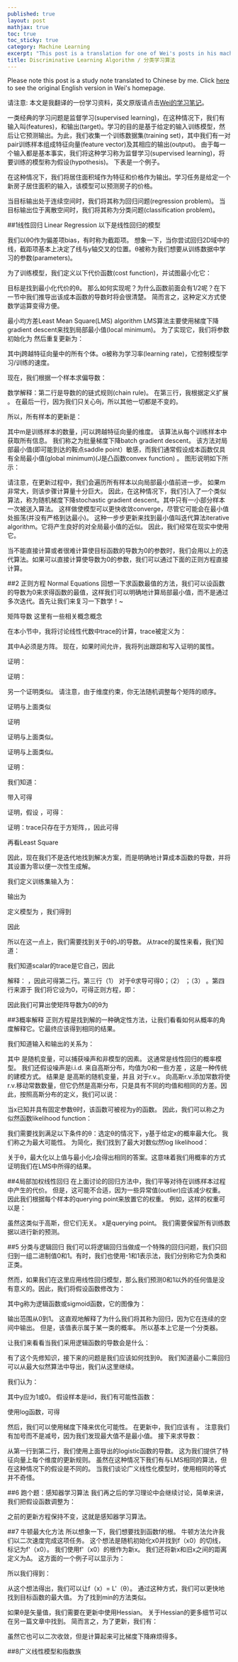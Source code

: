 ```yaml
---
published: true
layout: post
mathjax: true
toc: true
toc_sticky: true
category: Machine Learning
excerpt: "This post is a translation for one of Wei's posts in his machine learning notes."
title: Discriminative Learning Algorithm / 分类学习算法
---
```


Please note this post is a study note translated to Chinese by me. Click [here](https://wei2624.github.io/MachineLearning/sv_discriminative_model/) to see the original English version in Wei's homepage.

请注意: 本文是我翻译的一份学习资料，英文原版请点击[Wei的学习笔记](https://wei2624.github.io/MachineLearning/sv_discriminative_model/)。

一类经典的学习问题是监督学习(supervised learning)，在这种情况下，我们有输入叫(features)，和输出(target)。学习的目的是基于给定的输入训练模型，然后让它预测输出。为此，我们收集一个训练数据集(training set)，其中我们有一对pair训练样本组成特征向量(feature vector)及其相应的输出(output)。 由于每一个输入都是基本事实，我们将这种学习称为监督学习(supervised learning)，将要训练的模型称为假设(hypothesis)。 下表是一个例子。
 
在这种情况下，我们将居住面积域作为特征和价格作为输出。学习任务是给定一个新房子居住面积的输入，该模型可以预测房子的价格。

当目标输出处于连续空间时，我们将其称为回归问题(regression problem)。 当目标输出位于离散空间时，我们将其称为分类问题(classification problem)。

##1线性回归 Linear Regression
以下是线性回归的模型
 
我们以θ0作为偏差项bias，有时称为截距项。 想象一下，当你尝试回归2D域中的线，截距项基本上决定了线与y轴交叉的位置。θ被称为我们想要从训练数据中学习的参数(parameters)。

为了训练模型，我们定义以下代价函数(cost function)，并试图最小化它：
 
目标是找到最小化代价的θ。 那么如何实现呢？为什么函数前面会有1/2呢？在下一节中我们推导出该成本函数的导数时将会很清楚。 简而言之，这种定义方式使数学运算变得方便。

最小均方差Least Mean Square(LMS) algorithm
LMS算法主要使用梯度下降gradient descent来找到局部最小值(local minimum)。 为了实现它，我们将参数初始化为 然后重复更新为：
 
其中j跨越特征向量中的所有个体。α被称为学习率(learning rate)，它控制模型学习/训练的速度。

现在，我们根据一个样本求偏导数：
 
数学解释：第二行是导数的的链式规则(chain rule)。 在第三行，我根据定义扩展 。 在最后一行，因为我们只关心θj，所以其他一切都是不变的。

所以，所有样本的更新是：
 
其中m是训练样本的数量，j可以跨越特征向量的维度。 该算法从每个训练样本中获取所有信息。 我们称之为批量梯度下降batch gradient descent。 该方法对局部最小值(即可能到达的鞍点saddle point）敏感，而我们通常假设成本函数仅具有全局最小值(global minimum)(J是凸函数convex function) 。 图形说明如下所示：
 
请注意，在更新过程中，我们会遍历所有样本以向局部最小值前进一步。 如果m非常大，则该步骤计算量十分巨大。 因此，在这种情况下，我们引入了一个类似算法，称为随机梯度下降stochastic gradient descent。其中只有一小部分样本一次被送入算法。 这样做使模型可以更快收敛converge，尽管它可能会在最小值处振荡(并没有严格到达最小)。 这种一步步更新来找到最小值叫迭代算法iterative algorithm。它将产生良好的对全局最小值的近似。 因此，我们经常在现实中使用它。

当不能直接计算或者很难计算使目标函数的导数为0的参数时，我们会用以上的迭代算法。如果可以直接计算使导数为0的参数，我们可以通过下面的正则方程直接计算。

##2 正则方程 Normal Equations
回想一下求函数最值的方法，我们可以设函数的导数为0来求得函数的最值，这样我们可以明确地计算局部最小值，而不是通过多次迭代。首先让我们来复习一下数学！~

矩阵导数
这里有一些相关概念概念

在本小节中，我将讨论线性代数中trace的计算，trace被定义为：
 
其中A必须是方阵。 现在，如果时间允许，我将列出跟踪和写入证明的属性。
 
证明：
 

 
证明：
 

另一个证明类似。 请注意，由于维度约束，你无法随机调整每个矩阵的顺序。

 
证明与上面类似

 
证明
 

 
证明与上面类似。

 
证明与上面类似。

 
证明：
 
我们知道：
 
带入可得
 

 
证明，假设 ，可得：
 

 
证明：trace只存在于方矩阵，，因此可得 
 
 
 

 

再看Least Square

因此，现在我们不是迭代地找到解决方案，而是明确地计算成本函数的导数，并将其设置为零以便一次性生成解。

我们定义训练集输入为：
 
输出为
 
定义模型为 ，我们得到
 
因此
 
所以在这一点上，我们需要找到关于θ的J的导数。 从trace的属性来看，我们知道：
 
我们知道scalar的trace是它自己，因此
 
解释： ，因此可得第二行。第三行（1） 对于θ求导可得0；（2） ；（3） 。第四行来源于 
我们将它设为0，可得正则方程，即：
 
因此我们可算出使矩阵导数为0的θ为
 

##3概率解释
正则方程是找到解的一种确定性方法，让我们看看如何从概率的角度解释它。它最终应该得到相同的结果。

我们知道输入和输出的关系为：
 
其中 是随机变量，可以捕获噪声和非模型的因素。 这通常是线性回归的概率模型。 我们还假设噪声是i.i.d. 来自高斯分布，均值为0和一些方差 ，这是一种传统的建模方式。 结果是 是高斯的随机变量，并且 对于r.v.。 向高斯r.v.添加常数将使r.v.移动常数数量，但它仍然是高斯分布，只是具有不同的均值和相同的方差。因此，按照高斯分布的定义，我们可以说：
 
当x已知并具有固定参数θ时，该函数可被视为y的函数。 因此，我们可以称之为似然函数likelihood function：
 
我们需要找到满足以下条件的θ：选定θ的情况下，y基于给定x的概率最大化。 我们称之为最大可能性。 为简化，我们找到了最大对数似然log likelihood：
 
关于θ，最大化以上值与最小化J会得出相同的答案。这意味着我们用概率的方式证明我们在LMS中所得的结果。
 
##4局部加权线性回归
在上面讨论的回归方法中，我们平等对待在训练样本过程中产生的代价。 但是，这可能不合适，因为一些异常值(outlier)应该减少权重。 因此我们根据每个样本的querying point来放置它的权重。 例如，这样的权重可以是：
 
虽然这类似于高斯，但它们无关。 x是querying point。 我们需要保留所有训练数据以进行新的预测。

##5 分类与逻辑回归
我们可以将逻辑回归当做成一个特殊的回归问题，我们只回归到一组二进制值0和1。有时，我们也使用-1和1表示法，我们分别称它为负类和正类。

然而，如果我们在这里应用线性回归模型，那么我们预测0和1以外的任何值是没有意义的。因此，我们将假设函数修改为：
 
其中g称为逻辑函数或sigmoid函数，它的图像为：
 
输出范围从0到1。 这直观地解释了为什么我们将其称为回归，因为它在连续的空间中输出。 但是，该值表示属于某一类的概率。 所以基本上它是一个分类器。

让我们来看看当我们采用逻辑函数的导数会是什么：
 
有了这个先修知识，接下来的问题是我们应该如何找到θ。 我们知道最小二乘回归可以从最大似然算法中导出，我们从这里继续。

我们认为：
 

其中y应为1或0。 假设样本是iid，我们有可能性函数：
 
使用log函数，可得
 
然后，我们可以使用梯度下降来优化可能性。 在更新中，我们应该有 。 注意我们有加号而不是减号，因为我们发现最大值不是最小值。 接下来求导数：
 
从第一行到第二行，我们使用上面导出的logistic函数的导数。 这为我们提供了特征向量上每个维度的更新规则。 虽然在这种情况下我们有与LMS相同的算法，但在这种情况下的假设是不同的。 当我们谈论广义线性化模型时，使用相同的等式并不奇怪。

##6 跑个题：感知器学习算法
我们再之后的学习理论中会继续讨论，简单来讲，我们把假设函数调整为：
 
之前的更新方程保持不变，这就是感知器学习算法。

##7 牛顿最大化方法
所以想象一下，我们想要找到函数f的根。 牛顿方法允许我们以二次速度完成这项任务。 这个想法是随机初始化x0并找到f（x0）的切线，标记为f'（x0）。 我们使用f'（x0）的根作为新x。 我们还将新x和旧x之间的距离定义为Δ。 这方面的一个例子可以显示为：
 
所以我们得到：
 
从这个想法得出，我们可以让f（x）= L'（θ）。 通过这种方式，我们可以更快地找到目标函数的最大值。 为了找到min的方法类似。

如果θ是矢量值，我们需要在更新中使用Hessian。 关于Hessian的更多细节可以在另一篇文章中找到。 简而言之，为了更新，我们有：
 
虽然它也可以二次收敛，但是计算起来可比梯度下降麻烦得多。

##8广义线性模型和指数族




























































































































